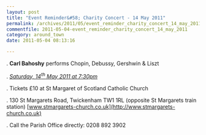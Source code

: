```yaml
---
layout: post
title: "Event Reminder&#58; Charity Concert - 14 May 2011"
permalink: /archives/2011/05/event_reminder_charity_concert_14_may_2011.html
commentfile: 2011-05-04-event_reminder_charity_concert_14_may_2011
category: around_town
date: 2011-05-04 08:13:16

---
```


. **Carl Bahoshy**
performs
Chopin, Debussy, Gershwin & Liszt

. [*Saturday, 14<sup>th</sup> May 2011 at 7:30pm*](https://stmargarets.london/event/concert/200705142788)

. Tickets £10
at
St Margaret of Scotland Catholic Church

. 130 St Margarets Road, Twickenham TW1 1RL
(opposite St Margarets train station) [www.stmargarets-church.co.uk](http://www.stmargarets-church.co.uk)

. Call the Parish Office directly: 0208 892 3902
